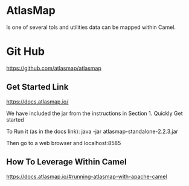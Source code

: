 # AtlasMap
Is one of several tols and utilities data can be mapped within Camel.

# Git Hub
https://github.com/atlasmap/atlasmap

## Get Started Link
https://docs.atlasmap.io/

We have included the jar from the instructions in Section 1. Quickly Get started

To Run it (as in the docs link):
java -jar atlasmap-standalone-2.2.3.jar

Then go to a web browser and localhost:8585

## How To Leverage Within Camel
https://docs.atlasmap.io/#running-atlasmap-with-apache-camel
